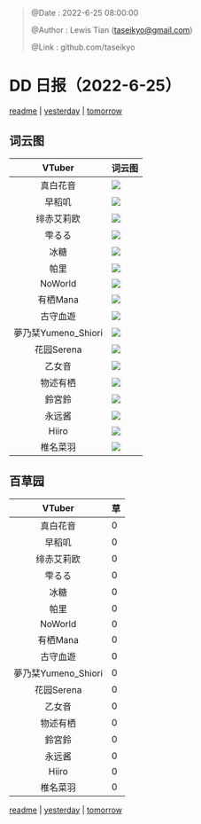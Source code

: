 > @Date    : 2022-6-25 08:00:00
>
> @Author  : Lewis Tian (taseikyo@gmail.com)
>
> @Link    : github.com/taseikyo

# DD 日报（2022-6-25）

[readme](../README.md) | [yesterday](2022-6-24.md) | [tomorrow](2022-6-26.md)

## 词云图

|VTuber|词云图|
|:-:|-|
|真白花音|![](../../images/daily/21402309_2022-6-25_purge_wordcloud.png)|
|早稻叽|![](../../images/daily/41682_2022-6-25_purge_wordcloud.png)|
|绯赤艾莉欧|![](../../images/daily/21396545_2022-6-25_purge_wordcloud.png)|
|雫るる|![](../../images/daily/21013446_2022-6-25_purge_wordcloud.png)|
|冰糖|![](../../images/daily/876396_2022-6-25_purge_wordcloud.png)|
|帕里|![](../../images/daily/4895312_2022-6-25_purge_wordcloud.png)|
|NoWorld|![](../../images/daily/21448649_2022-6-25_purge_wordcloud.png)|
|有栖Mana|![](../../images/daily/6542258_2022-6-25_purge_wordcloud.png)|
|古守血遊|![](../../images/daily/8725120_2022-6-25_purge_wordcloud.png)|
|夢乃栞Yumeno_Shiori|![](../../images/daily/14052636_2022-6-25_purge_wordcloud.png)|
|花园Serena|![](../../images/daily/14327465_2022-6-25_purge_wordcloud.png)|
|乙女音|![](../../images/daily/21320551_2022-6-25_purge_wordcloud.png)|
|物述有栖|![](../../images/daily/21449083_2022-6-25_purge_wordcloud.png)|
|鈴宮鈴|![](../../images/daily/21685677_2022-6-25_purge_wordcloud.png)|
|永远酱|![](../../images/daily/21701071_2022-6-25_purge_wordcloud.png)|
|Hiiro|![](../../images/daily/21919321_2022-6-25_purge_wordcloud.png)|
|椎名菜羽|![](../../images/daily/22347054_2022-6-25_purge_wordcloud.png)|

## 百草园

|VTuber|草|
|:-:|-|
|真白花音|0|
|早稻叽|0|
|绯赤艾莉欧|0|
|雫るる|0|
|冰糖|0|
|帕里|0|
|NoWorld|0|
|有栖Mana|0|
|古守血遊|0|
|夢乃栞Yumeno_Shiori|0|
|花园Serena|0|
|乙女音|0|
|物述有栖|0|
|鈴宮鈴|0|
|永远酱|0|
|Hiiro|0|
|椎名菜羽|0|

[readme](../README.md) | [yesterday](2022-6-24.md) | [tomorrow](2022-6-26.md)
